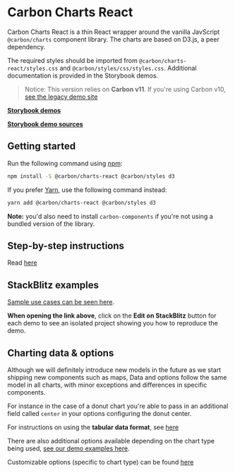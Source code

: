 # Carbon Charts React

Carbon Charts React is a thin React wrapper around the vanilla JavScript `@carbon/charts` component library. The charts are based on D3.js, a peer dependency.

The required styles should be imported from `@carbon/charts-react/styles.css` and `@carbon/styles/css/styles.css`. Additional documentation is provided in the Storybook demos.

> Notice: This version relies on **Carbon v11**. If you're using Carbon v10, [see the legacy demo site](https://carbon-charts-0x.netlify.app)

**[Storybook demos](https://carbon-design-system.github.io/carbon-charts/react)**

**[Storybook demo sources](https://github.com/carbon-design-system/carbon-charts/tree/master/packages/core/demo/data)**

## Getting started

Run the following command using [npm](https://www.npmjs.com/):

```bash
npm install -S @carbon/charts-react @carbon/styles d3
```

If you prefer [Yarn](https://yarnpkg.com/en/), use the following command instead:

```bash
yarn add @carbon/charts-react @carbon/styles d3
```

**Note:** you'd also need to install `carbon-components` if you're not using a bundled version of
the library.

## Step-by-step instructions

Read
[here](https://carbon-design-system.github.io/carbon-charts/?path=/story/docs-getting-started--react)

## StackBlitz examples

[Sample use cases can be seen here](https://carbon-design-system.github.io/carbon-charts/react).

**When opening the link above**, click on the **Edit on StackBlitz** button for each demo to see an
isolated project showing you how to reproduce the demo.

## Charting data & options

Although we will definitely introduce new models in the future as we start shipping new components such as maps, Data and options follow the same model in all charts, with minor exceptions and differences in specific components.

For instance in the case of a donut chart you're able to pass in an additional field called `center` in your options configuring the donut center.

For instructions on using the **tabular data format**, see
[here](https://carbon-design-system.github.io/carbon-charts/?path=/story/docs-tutorials--tabular-data-format)

There are also additional options available depending on the chart type being used, [see our demo examples here](https://github.com/carbon-design-system/carbon-charts/tree/master/packages/core/demo/data).

Customizable options (specific to chart type) can be found
[here](https://carbon-design-system.github.io/carbon-charts/documentation/modules/_interfaces_charts_.html)
